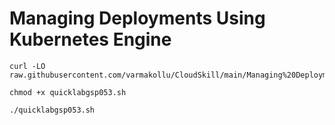 # Managing Deployments Using Kubernetes Engine

```
curl -LO raw.githubusercontent.com/varmakollu/CloudSkill/main/Managing%20Deployments%20Using%20Kubernetes%20Engine/quicklabgsp053.sh

chmod +x quicklabgsp053.sh

./quicklabgsp053.sh

```

